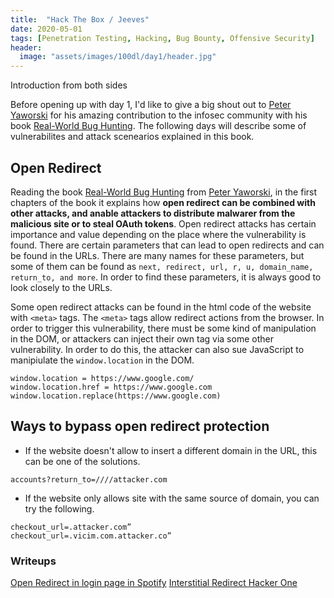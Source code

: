 ```yaml
---
title:  "Hack The Box / Jeeves"
date: 2020-05-01
tags: [Penetration Testing, Hacking, Bug Bounty, Offensive Security]
header: 
  image: "assets/images/100dl/day1/header.jpg"
---
```


Introduction from both sides

Before opening up with day 1, I'd like to give a big shout out to [Peter Yaworski](https://twitter.com/yaworsk) for his amazing contribution to the infosec community with his book [Real-World Bug Hunting](https://www.amazon.com/Real-World-Bug-Hunting-Field-Hacking-ebook/dp/B072SQZ2LG). The following days will describe some of vulnerabilites and attack scenearios explained in this book. 

## Open Redirect

Reading the book [Real-World Bug Hunting](https://www.amazon.com/Real-World-Bug-Hunting-Field-Hacking-ebook/dp/B072SQZ2LG) from [Peter Yaworski](https://twitter.com/yaworsk), in the first chapters of the book it explains how **open redirect can be combined with other attacks, and anable attackers to distribute malwarer from the malicious site or to steal OAuth tokens**. Open redirect attacks has certain importance and value depending on the place where the vulnerability is found. 
There are certain parameters that can lead to open redirects and can be found in the URLs. There are many names for these parameters, but some of them can be found as ```next, redirect, url, r, u, domain_name, return_to, and more```. In order to find these parameters, it is always good to look closely to the URLs. 

Some open redirect attacks can be found in the html code of the website with ```<meta>``` tags. The ```<meta>``` tags allow redirect actions from the browser. In order to trigger this vulnerability, there must be some kind of manipulation in the DOM, or attackers can  inject their own tag via some other vulnerability. In order to do this, the attacker can also sue JavaScript to manipiulate the ```window.location``` in the DOM. 

```
window.location = https://www.google.com/
window.location.href = https://www.google.com
window.location.replace(https://www.google.com)
```
## Ways to bypass open redirect protection

- If the website doesn't allow to insert a different domain in the URL, this can be one of the solutions.
```
accounts?return_to=////attacker.com
```
- If the website only allows site with the same source of domain, you can try the following.
```
checkout_url=.attacker.com”
checkout_url=.vicim.com.attacker.co”
```
### Writeups 
[Open Redirect in login page in Spotify](https://www.notion.so/Open-Redirect-65740b5f4c09430a8b94fff41e7932f7#89e9c82e83104e1c85cbcddb4dcefd9f)
[Interstitial Redirect Hacker One](https://hackerone.com/reports/111968/  )

